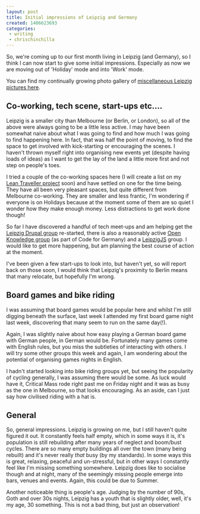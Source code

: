 ```yaml
---
layout: post
title: Initial impressions of Leipzig and Germany
created: 1406623693
categories:
 - writing
 - chrischinchilla
---
```


So, we're coming up to our first month living in Leipzig (and Germany), so I think I can now start to give some initial impressions. Especially as now we are moving out of 'Holiday' mode and into 'Work' mode.

You can find my continually growing photo gallery of <a href="https://www.flickr.com/photos/chrischinchilla/sets/72157646005686102/" target="_blank">miscellaneous Leipzig pictures here</a>.
<h2>Co-working, tech scene, start-ups etc.…</h2>

Leipzig is a smaller city than Melbourne (or Berlin, or London), so all of the above were always going to be a little less active. I may have been somewhat naive about what I was going to find and how much I was going to find happening here. In fact, that was half the point of moving, to find the space to get involved with kick-starting or encouraging the scenes. I haven't thrown myself right into organising new events yet (despite having loads of ideas) as I want to get the lay of the land a little more first and not step on people's toes.

I tried a couple of the co-working spaces here (I will create a list on my <a href="https://theleantraveller.com" target="_blank">Lean Traveller project</a> soon) and have settled on one for the time being. They have all been very pleasant spaces, but quite different from Melbourne co-working. They are smaller and less frantic, I'm wondering if everyone is on Holidays because at the moment some of them are so quiet I wonder how they make enough money. Less distractions to get work done though!

So far I have discovered a handful of tech meet-ups and am helping get the <a href="https://groups.drupal.org/node/150534" target="_blank">Leipzig Drupal group</a> re-started, there is also a reasonably active <a href="codefor.de/leipzig/index.html" target="_blank">Open Knowledge group</a> (as part of Code for Germany) and a <a href="https://leipzigjs.github.io/" target="_blank">LeipzigJS</a> group. I would like to get more happening, but am planning the best course of action at the moment.

I've been given a few start-ups to look into, but haven't yet, so will report back on those soon, I would think that Leipzig's proximity to Berlin means that many relocate, but hopefully I'm wrong.
<h2>Board games and bike riding</h2>

I was assuming that board games would be popular here and whilst I'm still digging beneath the surface, last week I attended my first board game night last week, discovering that many seem to run on the same day(!).

Again, I was slightly naive about how easy playing a German board game with German people, in German would be. Fortunately many games come with English rules, but you miss the subtleties of interacting with others. I will try some other groups this week and again, I am wondering about the potential of organising games nights in English.

I hadn't started looking into bike riding groups yet, but seeing the popularity of cycling generally, I was assuming there would be some. As luck would have it, Critical Mass rode right past me on Friday night and it was as busy as the one in Melbourne, so that looks encouraging. As an aside, can I just say how civilised riding with a hat is.
<h2>General</h2>

So, general impressions. Leipzig is growing on me, but I still haven't quite figured it out. It constantly feels half empty, which in some ways it is, it's population is still rebuilding after many years of neglect and boom/bust cycles. There are so many empty buildings all over the town (many being rebuilt) and it's never really _that_ busy (by my standards). In some ways this is great, relaxing, peaceful and un-stressful, but in other ways I constantly feel like I'm missing something somewhere. Leipzig does like to socialise though and at night, many of the seemingly missing people emerge into bars, venues and events. Again, this could be due to Summer.

Another noticeable thing is people's age. Judging by the number of 90s, Goth and over 30s nights, Leipzig has a youth that is slightly older, well, it's my age, 30 something. This is not a bad thing, but just an observation!
